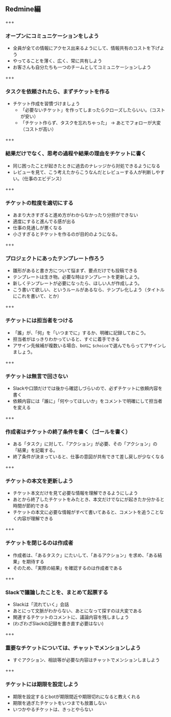 ## Redmine編

+++

### オープンにコミュニケーションをしよう
* 全員が全ての情報にアクセス出来るようにして、情報共有のコストを下げよう
* やってることを薄く、広く、常に共有しよう
* お客さんも自分たちも一つのチームとしてコミュニケーションしよう

+++

### タスクを依頼されたら、まずチケットを作る

* チケット作成を習慣づけましょう
    * 「必要ないチケット」を作ってしまったらクローズしたらいい。（コストが安い）
    * 「チケット作らず、タスクを忘れちゃった」 -> あとでフォローが大変（コストが高い） 

+++

### 結果だけでなく、思考の過程や結果の理由をチケットに書く
* 同じ困ったことが起きたときに過去のナレッジから対処できるようになる
* レビューを見て、こう考えたからこうなんだとレビューする人が判断しやすい。（仕事のエビデンス）

+++

### チケットの粒度を適切にする
* あまり大きすぎると進め方がわからなかったり分担ができない
* 適度にすると進んでる感が出る
* 仕事の見通しが悪くなる
* 小さすぎるとチケットを作るのが目的のようになる。

+++

### プロジェクトにあったテンプレート作ろう

* 雛形があると書き方について悩まず、要点だけでも投稿できる
* テンプレートは生き物。必要な時はテンプレートを更新しよう。
* 新しくテンプレートが必要になったら、ほしい人が作成しよう。
* こう書いて欲しい、というルールがあるなら、テンプレ化しよう（タイトルにこれを書いて、とか）

+++ 

### チケットには担当者をつける

* 「誰」が、「何」を「いつまでに」するか、明確に記録しておこう。
* 担当者がはっきりわかっていると、すぐに着手できる
* アサイン先候補が複数いる場合、botに `$choice`で選んでもらってアサインしましょう。

+++

### チケットは無言で回さない

* Slackや口頭だけでは後から確認しづらいので、必ずチケットに依頼内容を書く
* 依頼内容には「誰に」「何やってほしいか」をコメントで明確にして担当者を変える

+++

### 作成者はチケットの終了条件を書く（ゴールを書く）
* ある「タスク」に対して、「アクション」が必要、その「アクション」の「結果」を記載する。 
* 終了条件が決まっていると、仕事の意図が共有できて差し戻しが少なくなる

+++ 

### チケットの本文を更新しよう

* チケット本文だけを見て必要な情報を理解できるようにしよう
* あとから終了したチケットをみたとき、本文だけでなにが起きたか分かると時間が節約できる
* チケットの本文に必要な情報がすべて書いてあると、コメントを追うことなく内容が理解できる

+++ 

### チケットを閉じるのは作成者

* 作成者は、「あるタスク」にたいして、「あるアクション」を求め、「ある結果」を期待する
* そのため、「実際の結果」を確認するのは作成者である

+++

### Slackで議論したことを、まとめて起票する

* Slackは「流れていく」会話
* あとにって文脈がわからない、あとになって探すのは大変である
* 関連するチケットのコメントに、議論内容を残しましょう
* (わざわざSlackの記録を書き直す必要はない)

+++ 

### 重要なチケットについては、チャットでメンションしよう

* すぐアクション、相談等が必要な内容はチャットでメンションしましよう

+++ 

### チケットには期限を設定しよう

* 期限を設定するとbotが期限間近や期限切れになると教えくれる
* 期限を過ぎたチケットをいつまでも放置しない
* いつかやるチケットは、きっとやらない

